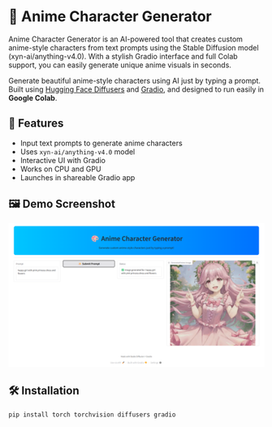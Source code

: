 # 🎨 Anime Character Generator
Anime Character Generator is an AI-powered tool that creates custom anime-style characters from text prompts using the Stable Diffusion model (xyn-ai/anything-v4.0). With a stylish Gradio interface and full Colab support, you can easily generate unique anime visuals in seconds.
 
Generate beautiful anime-style characters using AI just by typing a prompt. Built using [Hugging Face Diffusers](https://huggingface.co/docs/diffusers/) and [Gradio](https://www.gradio.app/), and designed to run easily in **Google Colab**.

## 🚀 Features

- Input text prompts to generate anime characters
- Uses `xyn-ai/anything-v4.0` model
- Interactive UI with Gradio
- Works on CPU and GPU
- Launches in shareable Gradio app

## 🖼️ Demo Screenshot

![Screenshot](Dashbord.png) <!-- Upload screenshot to the repo -->

## 🛠️ Installation

```bash
pip install torch torchvision diffusers gradio
